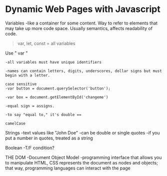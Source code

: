 # Dynamic Web Pages with Javascript

Variables
-like a container for some content. Way to refer to elements that may take up more code space. Usually semantics, affects readability of code.
>var, let, const = all variables

Use " var "

    -all variables must have unique identifiers
  
    -names can contain letters, digits, underscores, dollar signs but must begin with a letter.
   
    case sensitive
    -var button = document.querySelector('button');

    -var box = document.getElementById('changeme')

    -equal sign = assigns.
    
    -to say "equal to," it's double ==

    camelCase

Strings
-text values like "John Doe"
-can be double or single quotes
-if you put a number in quotes, treated as a string

Boolean
-T/F condition?

THE DOM
-Document Object Model
-programming interface that allows you to manipulate HTML, CSS
represents the document as nodes and objects; that way, programming languages can interact with the page